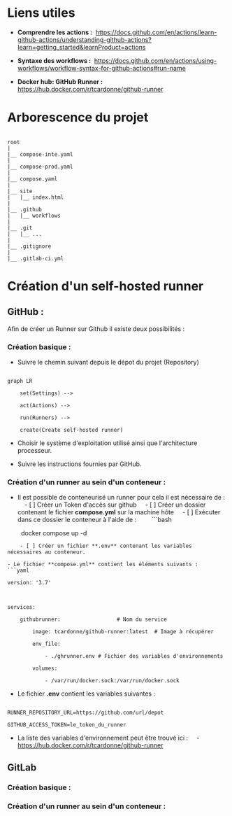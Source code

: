 
# Liens utiles

- **Comprendre les actions :**  https://docs.github.com/en/actions/learn-github-actions/understanding-github-actions?learn=getting_started&learnProduct=actions

- **Syntaxe des workflows :**  https://docs.github.com/en/actions/using-workflows/workflow-syntax-for-github-actions#run-name

- **Docker hub: GitHub Runner :** https://hub.docker.com/r/tcardonne/github-runner

# Arborescence du projet

```

root
|
|__ compose-inte.yaml
|
|__ compose-prod.yaml
|
|__ compose.yaml
|
|__ site
|   |__ index.html
|
|__ .github      
|   |__ workflows
|
|__ .git
|   |__ ...
|
|__ .gitignore
|
|__ .gitlab-ci.yml

```

# Création d'un self-hosted runner

## GitHub :

Afin de créer un Runner sur Github il existe deux possibilités :

### Création basique :

- Suivre le chemin suivant depuis le dépot du projet (Repository)

```mermaid

graph LR

    set(Settings) -->

    act(Actions) -->

    run(Runners) -->

    create(Create self-hosted runner)

```

- Choisir le système d'exploitation utilisé ainsi que l'architecture processeur.

- Suivre les instructions fournies par GitHub.

### Création d'un runner au sein d'un conteneur :

- Il est possible de conteneurisé un runner pour cela il est nécessaire de :
    - [ ] Créer un Token d'accès sur github
    - [ ] Créer un dossier contenant le fichier **compose.yml** sur la machine hôte
    - [ ] Exécuter dans ce dossier le conteneur à l'aide de :
        ```bash

        docker compose up -d

```
    - [ ] Créer un fichier **.env** contenant les variables nécessaires au conteneur.

- Le fichier **compose.yml** contient les éléments suivants :
```yaml

version: '3.7'

  

services:

    githubrunner:                  # Nom du service

        image: tcardonne/github-runner:latest  # Image à récupérer

        env_file:

            - ./ghrunner.env # Fichier des variables d'environnements

        volumes:

            - /var/run/docker.sock:/var/run/docker.sock

```

- Le fichier **.env** contient les variables suivantes :
```text

RUNNER_REPOSITORY_URL=https://github.com/url/depot

GITHUB_ACCESS_TOKEN=le_token_du_runner

```

- La liste des variables d'environnement peut être trouvé ici :
    - https://hub.docker.com/r/tcardonne/github-runner

## GitLab

### Création basique :

### Création d'un runner au sein d'un conteneur :


